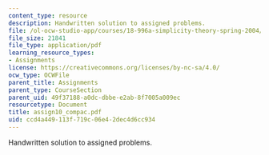 ```yaml
---
content_type: resource
description: Handwritten solution to assigned problems.
file: /ol-ocw-studio-app/courses/18-996a-simplicity-theory-spring-2004/ccd4a449113f719c06e42dec4d6cc934_assign10_compac.pdf
file_size: 21841
file_type: application/pdf
learning_resource_types:
- Assignments
license: https://creativecommons.org/licenses/by-nc-sa/4.0/
ocw_type: OCWFile
parent_title: Assignments
parent_type: CourseSection
parent_uid: 49f37188-a0dc-dbbe-e2ab-8f7005a009ec
resourcetype: Document
title: assign10_compac.pdf
uid: ccd4a449-113f-719c-06e4-2dec4d6cc934
---
```

Handwritten solution to assigned problems.